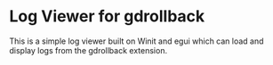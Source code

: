 # Log Viewer for gdrollback

This is a simple log viewer built on Winit and egui which
can load and display logs from the gdrollback extension.
